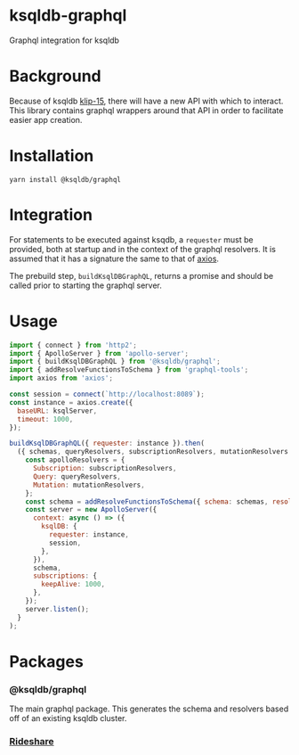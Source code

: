 # ksqldb-graphql
Graphql integration for ksqldb

# Background
Because of ksqldb [klip-15](https://github.com/confluentinc/ksql/pull/4069), there will have a new API with which to interact. This library contains graphql wrappers around that API in order to facilitate easier app creation.

# Installation
`yarn install @ksqldb/graphql`
 
# Integration
For statements to be executed against ksqdb, a `requester` must be provided, both at startup and in the context of the graphql resolvers. It is assumed that it has a signature the same to that of [axios](https://github.com/axios/axios).

The prebuild step, `buildKsqlDBGraphQL`, returns a promise and should be called prior to starting the graphql server.

# Usage

```js
import { connect } from 'http2';
import { ApolloServer } from 'apollo-server';
import { buildKsqlDBGraphQL } from '@ksqldb/graphql';
import { addResolveFunctionsToSchema } from 'graphql-tools';
import axios from 'axios';

const session = connect(`http://localhost:8089`);
const instance = axios.create({
  baseURL: ksqlServer,
  timeout: 1000,
});

buildKsqlDBGraphQL({ requester: instance }).then(
  ({ schemas, queryResolvers, subscriptionResolvers, mutationResolvers }) => {
    const apolloResolvers = {
      Subscription: subscriptionResolvers,
      Query: queryResolvers,
      Mutation: mutationResolvers,
    };
    const schema = addResolveFunctionsToSchema({ schema: schemas, resolvers: apolloResolvers });
    const server = new ApolloServer({
      context: async () => ({
        ksqlDB: {
          requester: instance,
          session,
        },
      }),
      schema,
      subscriptions: {
        keepAlive: 1000,
      },
    });
    server.listen();
  }
);
```


# Packages
### @ksqldb/graphql
The main graphql package. This generates the schema and resolvers based off of an existing ksqldb cluster.

### [Rideshare](https://github.com/confluentinc/ksqldb-graphql/tree/master/packages/rideshare)

